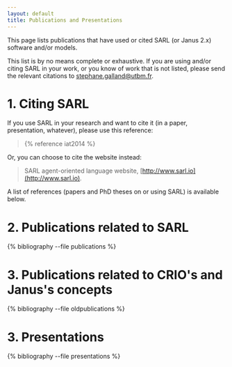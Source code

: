 ```yaml
---
layout: default
title: Publications and Presentations
---
```


This page lists publications that have used or cited SARL (or Janus 2.x) software and/or models.

This list is by no means complete or exhaustive. If you are using and/or citing SARL in your work, or you know of work that is not listed, please send the relevant citations to [stephane.galland@utbm.fr](mailto:stephane.galland@utbm.fr).

# 1. Citing SARL

If you use SARL in your research and want to cite it (in a paper, presentation, whatever), please use this reference:

> {% reference iat2014 %}

Or, you can choose to cite the website instead:

> SARL agent-oriented language website, [http://www.sarl.io](http://www.sarl.io).

A list of references (papers and PhD theses on or using SARL) is available below.

# 2. Publications related to SARL
{% bibliography --file publications %}

# 3. Publications related to CRIO's and Janus's concepts
{% bibliography --file oldpublications %}

# 3. Presentations

{% bibliography --file presentations %}
